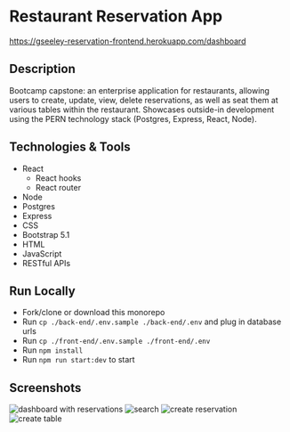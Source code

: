 # Restaurant Reservation App
https://gseeley-reservation-frontend.herokuapp.com/dashboard

## Description
Bootcamp capstone: an enterprise application for restaurants, allowing users to create, update, view, delete reservations, as well as seat them at various tables within the restaurant. Showcases outside-in development using the PERN technology stack (Postgres, Express, React, Node).

## Technologies & Tools
- React
  - React hooks
  - React router
- Node
- Postgres
- Express
- CSS
- Bootstrap 5.1
- HTML
- JavaScript
- RESTful APIs

## Run Locally
- Fork/clone or download this monorepo
- Run `cp ./back-end/.env.sample ./back-end/.env` and plug in database urls
- Run `cp ./front-end/.env.sample ./front-end/.env`
- Run `npm install`
- Run `npm run start:dev` to start

## Screenshots
![dashboard with reservations](https://user-images.githubusercontent.com/89324000/151452019-199cc966-def7-434c-94f5-1d4233f29513.png)
![search](https://user-images.githubusercontent.com/89324000/151452176-db0e1535-f609-4585-a7fa-b1756ce4a31b.png)
![create reservation](https://user-images.githubusercontent.com/89324000/151452213-017ae5d0-3256-44fd-9369-197c006b014a.png)
![create table](https://user-images.githubusercontent.com/89324000/151452254-087e9317-4ff8-49f4-89e1-f99df838cc01.png)

